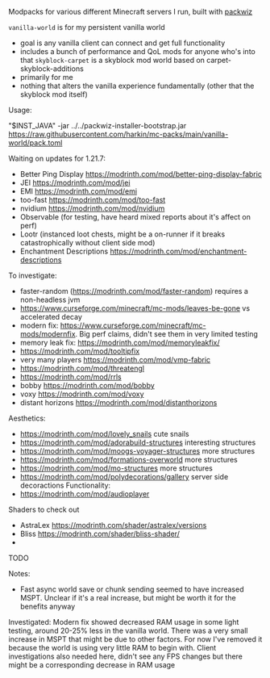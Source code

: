 Modpacks for various different Minecraft servers I run, built with [packwiz](https://packwiz.infra.link/)

`vanilla-world` is for my persistent vanilla world
 * goal is any vanilla client can connect and get full functionality
 * includes a bunch of performance and QoL mods for anyone who's into that
`skyblock-carpet` is a skyblock mod world based on carpet-skyblock-additions
 * primarily for me
 * nothing that alters the vanilla experience fundamentally (other that the skyblock mod itself)

Usage:

"$INST_JAVA" -jar ../../packwiz-installer-bootstrap.jar https://raw.githubusercontent.com/harkin/mc-packs/main/vanilla-world/pack.toml


Waiting on updates for 1.21.7:
* Better Ping Display https://modrinth.com/mod/better-ping-display-fabric
* JEI https://modrinth.com/mod/jei
* EMI https://modrinth.com/mod/emi
* too-fast https://modrinth.com/mod/too-fast
* nvidium https://modrinth.com/mod/nvidium
* Observable (for testing, have heard mixed reports about it's affect on perf)
* Lootr (instanced loot chests, might be a on-runner if it breaks catastrophically without client side mod)
* Enchantment Descriptions https://modrinth.com/mod/enchantment-descriptions

To investigate:
* faster-random (https://modrinth.com/mod/faster-random) requires a non-headless jvm
* https://www.curseforge.com/minecraft/mc-mods/leaves-be-gone vs accelerated decay
* modern fix: https://www.curseforge.com/minecraft/mc-mods/modernfix. Big perf claims, didn't see them in very limited testing
* memory leak fix: https://modrinth.com/mod/memoryleakfix/
* https://modrinth.com/mod/tooltipfix
* very many players https://modrinth.com/mod/vmp-fabric
* https://modrinth.com/mod/threatengl
* https://modrinth.com/mod/rrls
* bobby https://modrinth.com/mod/bobby
* voxy https://modrinth.com/mod/voxy
* distant horizons https://modrinth.com/mod/distanthorizons

Aesthetics:
* https://modrinth.com/mod/lovely_snails cute snails
* https://modrinth.com/mod/adorabuild-structures interesting structures
* https://modrinth.com/mod/moogs-voyager-structures more structures
* https://modrinth.com/mod/formations-overworld more structures
* https://modrinth.com/mod/mo-structures more structures
* https://modrinth.com/mod/polydecorations/gallery server side decoractions
Functionality:
* https://modrinth.com/mod/audioplayer

Shaders to check out
* AstraLex https://modrinth.com/shader/astralex/versions
* Bliss https://modrinth.com/shader/bliss-shader/
* 
TODO


Notes:
* Fast async world save or chunk sending seemed to have increased MSPT. Unclear if it's a real increase, but might be worth it for the benefits anyway

Investigated:
Modern fix showed decreased RAM usage in some light testing, around 20-25% less in the vanilla world. There was a very small increase in MSPT that might be due to other factors. For now I've removed it because the world is using very little RAM to begin with. Client investigations also needed here, didn't see any FPS changes but there might be a corresponding decrease in RAM usage
